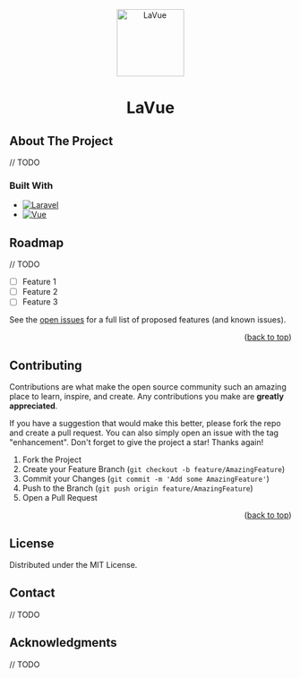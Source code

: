 <!-- PROJECT LOGO -->
<div align="center">
  <a href="https://github.com/hgoncalves/lavue">
    <img src="https://hgoncalves.com/img/lavue.svg" alt="LaVue" width="120" height="120">
  </a>
<h1 align="center">LaVue</h1>
</div>

<!-- ABOUT THE PROJECT -->
## About The Project
// TODO

### Built With
* [![Laravel][Laravel.com]][Laravel-url]
* [![Vue][Vue.js]][Vue-url]

<!-- ROADMAP -->
## Roadmap
// TODO
- [ ] Feature 1
- [ ] Feature 2
- [ ] Feature 3

See the [open issues](https://github.com/hgoncalves/lavue/issues) for a full list of proposed features (and known issues).

<p align="right">(<a href="#readme-top">back to top</a>)</p>

<!-- CONTRIBUTING -->
## Contributing

Contributions are what make the open source community such an amazing place to learn, inspire, and create. Any contributions you make are **greatly appreciated**.

If you have a suggestion that would make this better, please fork the repo and create a pull request. You can also simply open an issue with the tag "enhancement".
Don't forget to give the project a star! Thanks again!

1. Fork the Project
2. Create your Feature Branch (`git checkout -b feature/AmazingFeature`)
3. Commit your Changes (`git commit -m 'Add some AmazingFeature'`)
4. Push to the Branch (`git push origin feature/AmazingFeature`)
5. Open a Pull Request

<p align="right">(<a href="#readme-top">back to top</a>)</p>


<!-- LICENSE -->
## License

Distributed under the MIT License.

<!-- CONTACT -->
## Contact
// TODO

<!-- ACKNOWLEDGMENTS -->
## Acknowledgments
// TODO

<!-- MARKDOWN LINKS & IMAGES -->
<!-- https://www.markdownguide.org/basic-syntax/#reference-style-links -->
[Vue.js]: https://img.shields.io/badge/Vue.js-35495E?style=for-the-badge&logo=vuedotjs&logoColor=4FC08D
[Vue-url]: https://vuejs.org/
[Laravel.com]: https://img.shields.io/badge/Laravel-FF2D20?style=for-the-badge&logo=laravel&logoColor=white
[Laravel-url]: https://laravel.com
